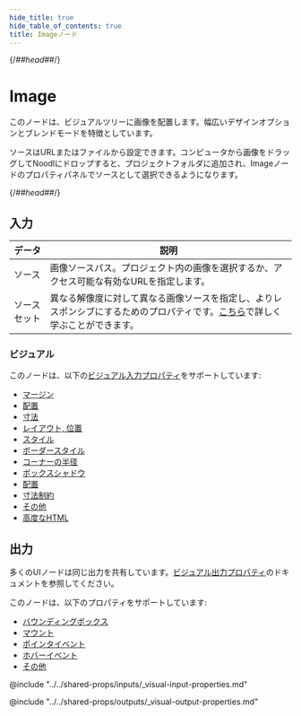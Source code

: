 ```yaml
---
hide_title: true
hide_table_of_contents: true
title: Imageノード
---
```


{/*##head##*/}

# Image

このノードは、ビジュアルツリーに画像を配置します。幅広いデザインオプションとブレンドモードを特徴としています。

<span className="ndl-data">ソース</span>はURLまたはファイルから設定できます。コンピュータから画像をドラッグしてNoodlにドロップすると、プロジェクトフォルダに追加され、<span className="ndl-node">Image</span>ノードのプロパティパネルで<span className="ndl-data">ソース</span>として選択できるようになります。

{/*##head##*/}

## 入力

| データ                                         | 説明                                                                                                                                                                                                                      |
| -------------------------------------------- | ----------------------------------------------------------------------------------------------------------------------------------------------------------------------------------------------------------------------- |
| <span className="ndl-data">ソース</span>     | 画像ソースパス。プロジェクト内の画像を選択するか、アクセス可能な有効なURLを指定します。                                                                                                                                     |
| <span className="ndl-data">ソースセット</span> | 異なる解像度に対して異なる画像ソースを指定し、よりレスポンシブにするためのプロパティです。[こちら](https://developer.mozilla.org/en-US/docs/Learn/HTML/Multimedia_and_embedding/Responsive_images)で詳しく学ぶことができます。 |

### ビジュアル

このノードは、以下の[ビジュアル入力プロパティ](/nodes/shared-props/inputs/visual-input-properties)をサポートしています:

-   [マージン](/nodes/shared-props/inputs/visual-input-properties#margin)
-   [配置](/nodes/shared-props/inputs/visual-input-properties#alignment)
-   [寸法](/nodes/shared-props/inputs/visual-input-properties#dimensions)
-   [レイアウト, 位置](/nodes/shared-props/inputs/visual-input-properties#-position)
-   [スタイル](/nodes/shared-props/inputs/visual-input-properties#style)
-   [ボーダースタイル](/nodes/shared-props/inputs/visual-input-properties#border-style)
-   [コーナーの半径](/nodes/shared-props/inputs/visual-input-properties#corner-radius)
-   [ボックスシャドウ](/nodes/shared-props/inputs/visual-input-properties#box-shadow)
-   [配置](/nodes/shared-props/inputs/visual-input-properties#placement)
-   [寸法制約](/nodes/shared-props/inputs/visual-input-properties#dimension-constraints)
-   [その他](/nodes/shared-props/inputs/visual-input-properties#other)
-   [高度なHTML](/nodes/shared-props/inputs/visual-input-properties#advanced-html)

## 出力

多くのUIノードは同じ出力を共有しています。[ビジュアル出力プロパティ](/nodes/shared-props/outputs/visual-output-properties)のドキュメントを参照してください。

このノードは、以下のプロパティをサポートしています:

-   [バウンディングボックス](/nodes/shared-props/outputs/visual-output-properties/#bounding-box)
-   [マウント](/nodes/shared-props/outputs/visual-output-properties/#mounted)
-   [ポインタイベント](/nodes/shared-props/outputs/visual-output-properties/#pointer-events)
-   [ホバーイベント](/nodes/shared-props/outputs/visual-output-properties/#hover-events)
-   [その他](/nodes/shared-props/outputs/visual-output-properties/#other)

<div className="hidden-props-for-editor">

@include "../../shared-props/inputs/_visual-input-properties.md"

@include "../../shared-props/outputs/_visual-output-properties.md"

</div>